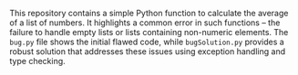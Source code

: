 This repository contains a simple Python function to calculate the average of a list of numbers. It highlights a common error in such functions – the failure to handle empty lists or lists containing non-numeric elements. The `bug.py` file shows the initial flawed code, while `bugSolution.py` provides a robust solution that addresses these issues using exception handling and type checking.